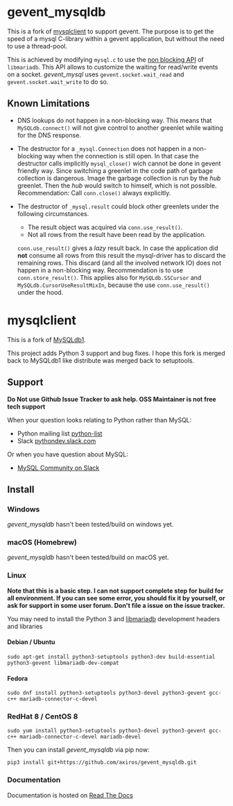 # gevent_mysqldb

This is a fork of [mysqlclient](https://github.com/PyMySQL/mysqlclient-python) to support gevent.
The purpose is to get the speed of a mysql C-library within a gevent application,
but without the need to use a thread-pool.

This is achieved by modifying `mysql.c` to use the
[non blocking API](https://mariadb.com/kb/en/using-the-non-blocking-library/) of `libmariadb`.
This API allows to customize the waiting for read/write events on a socket.
*gevent_mysql* uses `gevent.socket.wait_read` and `gevent.socket.wait_write` to do so.


## Known Limitations

* DNS lookups do not happen in a non-blocking way.
  This means that `MySQLdb.connect()` will not give control to another greenlet
  while waiting for the DNS response.

* The destructor for a `_mysql.Connection` does not happen in a non-blocking way
  when the connection is still open. In that case the destructor calls implicitly
  `mysql_close()` wich cannot be done in gevent friendly way.
  Since switching a greenlet in the code path of garbage collection
  is dangerous. Image the garbage collection is run by the *hub* greenlet. Then
  the *hub* would switch to himself, which is not possible.
  Recommendation: Call `conn.close()` always explicitly.

* The destructor of `_mysql.result` could block other greenlets under the following circumstances.
    * The result object was acquired via `conn.use_result()`.
    * Not all rows from the result have been read by the application.

  `conn.use_result()` gives a *lazy* result back. In case the application
  did **not** consume all rows from this result the mysql-driver has to discard the remaining
  rows. This discard (and all the involved network IO) does not happen in a non-blocking
  way. Recommendation is to use `conn.store_result()`.
  This applies also for `MySQLdb.SSCursor` and `MySQLdb.CursorUseResultMixIn`,
  because the use `conn.use_result()` under the hood.

# mysqlclient

This is a fork of [MySQLdb1](https://github.com/farcepest/MySQLdb1).

This project adds Python 3 support and bug fixes.
I hope this fork is merged back to MySQLdb1 like distribute was merged back to setuptools.


## Support

**Do Not use Github Issue Tracker to ask help.  OSS Maintainer is not free tech support**

When your question looks relating to Python rather than MySQL:

* Python mailing list [python-list](https://mail.python.org/mailman/listinfo/python-list)
* Slack [pythondev.slack.com](https://pyslackers.com/web/slack)

Or when you have question about MySQL:

* [MySQL Community on Slack](https://lefred.be/mysql-community-on-slack/)


## Install

### Windows

*gevent_mysqldb* hasn't been tested/build on windows yet.

### macOS (Homebrew)

*gevent_mysqldb* hasn't been tested/build on macOS yet.

### Linux

**Note that this is a basic step.  I can not support complete step for build for all
environment.  If you can see some error, you should fix it by yourself, or ask for
support in some user forum.  Don't file a issue on the issue tracker.**

You may need to install the Python 3 and [libmariadb](https://downloads.mariadb.org/connector-c/) development headers and libraries

#### Debian / Ubuntu

`sudo apt-get install python3-setuptools python3-dev build-essential python3-gevent libmariadb-dev-compat`

#### Fedora

`sudo dnf install python3-setuptools python3-devel python3-gevent gcc-c++ mariadb-connector-c-devel`

### RedHat 8 / CentOS 8

`sudo yum install python3-setuptools python3-devel python3-gevent gcc-c++ mariadb-connector-c-devel mariadb-devel`


Then you can install *gevent_mysqldb* via pip now:

```
pip3 install git+https://github.com/axiros/gevent_mysqldb.git

```

### Documentation

Documentation is hosted on [Read The Docs](https://mysqlclient.readthedocs.io/)
